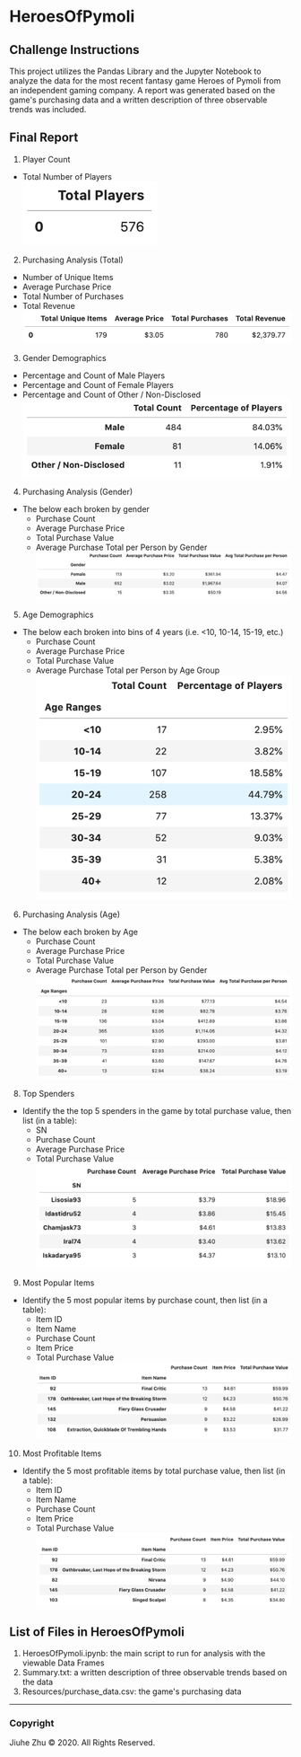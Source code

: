 # HeroesOfPymoli
## Challenge Instructions
This project utilizes the Pandas Library and the Jupyter Notebook to analyze the data for the most recent fantasy game Heroes of Pymoli from an independent gaming company. A report was generated based on the game's purchasing data and a written description of three observable trends was included.

## Final Report
1. Player Count
- Total Number of Players \
![Total Players](https://github.com/Jiuhe2020/pandas-challenge/blob/master/images/Total%20Players.png)
2. Purchasing Analysis (Total)
- Number of Unique Items
- Average Purchase Price
- Total Number of Purchases
- Total Revenue
![Summary Data Frame](https://github.com/Jiuhe2020/pandas-challenge/blob/master/images/Summary%20Data%20Frame.png)
3. Gender Demographics
- Percentage and Count of Male Players
- Percentage and Count of Female Players
- Percentage and Count of Other / Non-Disclosed
![Gender Demographics](https://github.com/Jiuhe2020/pandas-challenge/blob/master/images/Gender%20Demographics.png)
4. Purchasing Analysis (Gender)
- The below each broken by gender
  - Purchase Count
  - Average Purchase Price
  - Total Purchase Value
  - Average Purchase Total per Person by Gender
![Purchasing Analysis Gender](https://github.com/Jiuhe2020/pandas-challenge/blob/master/images/Purchasing%20Analysis%20by%20Gender.png)
5. Age Demographics
- The below each broken into bins of 4 years (i.e. <10, 10-14, 15-19, etc.)
  - Purchase Count
  - Average Purchase Price
  - Total Purchase Value
  - Average Purchase Total per Person by Age Group
![Age Demographics](https://github.com/Jiuhe2020/pandas-challenge/blob/master/images/Age%20Demographics.png)
6. Purchasing Analysis (Age)
- The below each broken by Age
  - Purchase Count
  - Average Purchase Price
  - Total Purchase Value
  - Average Purchase Total per Person by Gender
![Purchasing Analysis Age](https://github.com/Jiuhe2020/pandas-challenge/blob/master/images/Purchasing%20Analysis%20by%20Age.png)
8. Top Spenders
- Identify the the top 5 spenders in the game by total purchase value, then list (in a table):
  - SN
  - Purchase Count
  - Average Purchase Price
  - Total Purchase Value
![Top Spenders](https://github.com/Jiuhe2020/pandas-challenge/blob/master/images/Top%20Spenders.png)
9. Most Popular Items
- Identify the 5 most popular items by purchase count, then list (in a table):
  - Item ID
  - Item Name
  - Purchase Count
  - Item Price
  - Total Purchase Value
![Most Popular Items](https://github.com/Jiuhe2020/pandas-challenge/blob/master/images/Most%20Popular%20Items.png)
10. Most Profitable Items
- Identify the 5 most profitable items by total purchase value, then list (in a table):
  - Item ID
  - Item Name
  - Purchase Count
  - Item Price
  - Total Purchase Value
![Most Profitable Items](https://github.com/Jiuhe2020/pandas-challenge/blob/master/images/Most%20Profitable%20Items.png)

## List of Files in HeroesOfPymoli
1. HeroesOfPymoli.ipynb: the main script to run for analysis with the viewable Data Frames
2. Summary.txt: a written description of three observable trends based on the data
3. Resources/purchase_data.csv: the game's purchasing data

---
### Copyright
Jiuhe Zhu © 2020. All Rights Reserved.
